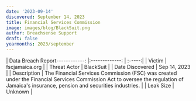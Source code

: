 ```yaml
---
date: '2023-09-14'
discovered: September 14, 2023
title: Financial Services Commission
image: images/blog/BlackSuit.png
author: Breachsense Support
draft: false
yearmonths: 2023/september
---
```


| Data Breach Report------------:     |:-------------:    | :-----:|
| Victim      | fscjamaica.org      | 
| Threat Actor      | BlackSuit      | 
| Date Discovered      | Sep 14, 2023      | 
| Description      | The Financial Services Commission (FSC) was created under the Financial Services Commission Act to oversee the regulation of Jamaica's insurance, pension and securities industries.      | 
| Leak Size      | Unknown      | 

